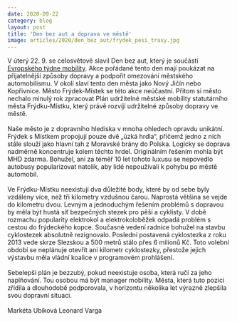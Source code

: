 ```yaml
---
date: 2020-09-22
category: blog
layout: post
title: 'Den bez aut a doprava ve městě'
image: articles/2020/den_bez_aut/frydek_pesi_trasy.jpg
---
```

V úterý 22. 9. se celosvětově slavil Den bez aut, který je součástí [Evropského týdne mobility](https://www.dobramesta.cz/etm). Akce pořádané tento den mají poukázat na přijatelnější způsoby dopravy a podpořit omezování městského automobilismu. V okolí slaví tento den města jako Nový Jičín nebo Kopřivnice. Město Frýdek-Místek se této akce neúčastní. Přitom si město nechalo minulý rok zpracovat Plán udržitelné městské mobility statutárního města Frýdku-Místku, který právě rozvíjí udržitelné způsoby dopravy ve městě. 
<br>
<br>
Naše město je z dopravního hlediska v mnoha ohledech opravdu unikátní. Frýdek s Místkem propojují pouze dvě „úzká hrdla“, přičemž jedno z nich stále slouží jako hlavní tah z Moravské brány do Polska. Logicky se doprava nadměrně koncentruje kolem těchto hrdel. Originálním řešením mohla být MHD zdarma. Bohužel, ani za téměř 10 let tohoto luxusu se nepovedlo autobusy popularizovat natolik, aby lidé nepoužívali k pohybu po městě automobil. 
<br>
<br>
Ve Frýdku-Místku neexistují dva důležité body, které by od sebe byly vzdáleny více, než tři kilometry vzdušnou čarou. Naprostá většina se vejde do kilometru dvou. Levným a jednoduchým řešením problémů s dopravou by měla být hustá síť bezpečných stezek pro pěší a cyklisty. V době  rozmachu popularity elektrokol a elektrokoloběžek odpadá problém s cestou do frýdeckého kopce. Současné vedení radnice bohužel na stavbu cyklostezek absolutně rezignovalo. Poslední postavená cyklostezka z roku 2013 vede skrze Slezskou a 500 metrů stálo přes 6 milionů Kč. Toto volební období se neplánuje otevřít ani kilometr cyklostezky, přestože jejich výstavbu měla vládní koalice v programovém prohlášení.
<br>
<br>
Sebelepší plán je bezzubý, pokud neexistuje osoba, která ručí za jeho naplňování. Tou osobou má být manager mobility. Města, která tuto pozici zřídila a dlouhodobě podporovala, v horizontu několika let výrazně zlepšila svou dopravní situaci. 
<br>
<br>
Markéta Ubíková
Leonard Varga
